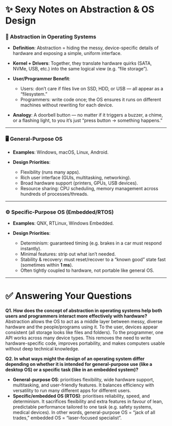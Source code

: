 # ✨ Sexy Notes on Abstraction & OS Design

### 🔮 Abstraction in Operating Systems

* **Definition**: Abstraction = hiding the messy, device-specific details of hardware and exposing a simple, uniform interface.
* **Kernel + Drivers**: Together, they translate hardware quirks (SATA, NVMe, USB, etc.) into the same logical view (e.g. “file storage”).
* **User/Programmer Benefit**:

  * Users: don’t care if files live on SSD, HDD, or USB — all appear as a “filesystem.”
  * Programmers: write code once; the OS ensures it runs on different machines without rewriting for each device.
* **Analogy**: A doorbell button — no matter if it triggers a buzzer, a chime, or a flashing light, to you it’s just “press button → something happens.”

---

### 🖥️ General-Purpose OS

* **Examples**: Windows, macOS, Linux, Android.
* **Design Priorities**:

  * Flexibility (runs many apps).
  * Rich user interface (GUIs, multitasking, networking).
  * Broad hardware support (printers, GPUs, USB devices).
  * Resource sharing: CPU scheduling, memory management across hundreds of processes/threads.

---

### ⚙️ Specific-Purpose OS (Embedded/RTOS)

* **Examples**: QNX, RTLinux, Windows Embedded.
* **Design Priorities**:

  * Determinism: guaranteed timing (e.g. brakes in a car must respond instantly).
  * Minimal features: strip out what isn’t needed.
  * Stability & recovery: must reset/recover to a “known good” state fast (sometimes within **1 ms**).
  * Often tightly coupled to hardware, not portable like general OS.

---

# ✅ Answering Your Questions

**Q1. How does the concept of abstraction in operating systems help both users and programmers interact more effectively with hardware?**
Abstraction allows the OS to act as a middle layer between messy, diverse hardware and the people/programs using it. To the user, devices appear consistent (all storage looks like files and folders). To the programmer, one API works across many device types. This removes the need to write hardware-specific code, improves portability, and makes computers usable without deep technical knowledge.

**Q2. In what ways might the design of an operating system differ depending on whether it is intended for general-purpose use (like a desktop OS) or a specific task (like in an embedded system)?**

* **General-purpose OS**: prioritises flexibility, wide hardware support, multitasking, and user-friendly features. It balances efficiency with versatility to run many different apps for different users.
* **Specific/embedded OS (RTOS)**: prioritises reliability, speed, and determinism. It sacrifices flexibility and extra features in favour of lean, predictable performance tailored to one task (e.g. safety systems, medical devices). In other words, general-purpose OS = “jack of all trades,” embedded OS = “laser-focused specialist”.

